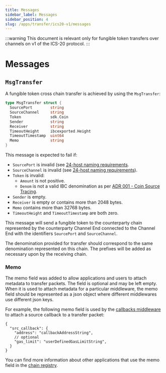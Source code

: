 ```yaml
---
title: Messages
sidebar_label: Messages
sidebar_position: 4
slug: /apps/transfer/ics20-v1/messages
---
```


:::warning
This document is relevant only for fungible token transfers over channels on v1 of the ICS-20 protocol.
:::

# Messages

## `MsgTransfer`

A fungible token cross chain transfer is achieved by using the `MsgTransfer`:

```go
type MsgTransfer struct {
  SourcePort        string
  SourceChannel     string
  Token             sdk.Coin
  Sender            string
  Receiver          string
  TimeoutHeight     ibcexported.Height
  TimeoutTimestamp  uint64
  Memo              string
}
```

This message is expected to fail if:

- `SourcePort` is invalid (see [24-host naming requirements](https://github.com/cosmos/ibc/blob/master/spec/core/ics-024-host-requirements/README.md#paths-identifiers-separators).
- `SourceChannel` is invalid (see [24-host naming requirements](https://github.com/cosmos/ibc/blob/master/spec/core/ics-024-host-requirements/README.md#paths-identifiers-separators)).
- `Token` is invalid:
  - `Amount` is not positive.
  - `Denom` is not a valid IBC denomination as per [ADR 001 - Coin Source Tracing](/architecture/adr-001-coin-source-tracing).
- `Sender` is empty.
- `Receiver` is empty or contains more than 2048 bytes.
- `Memo` contains more than 32768 bytes.
- `TimeoutHeight` and `TimeoutTimestamp` are both zero.

This message will send a fungible token to the counterparty chain represented by the counterparty Channel End connected to the Channel End with the identifiers `SourcePort` and `SourceChannel`.

The denomination provided for transfer should correspond to the same denomination represented on this chain. The prefixes will be added as necessary upon by the receiving chain.

### Memo

The memo field was added to allow applications and users to attach metadata to transfer packets. The field is optional and may be left empty. When it is used to attach metadata for a particular middleware, the memo field should be represented as a json object where different middlewares use different json keys.

For example, the following memo field is used by the [callbacks middleware](../../04-middleware/02-callbacks/01-overview.md) to attach a source callback to a transfer packet:

```jsonc
{
  "src_callback": {
    "address": "callbackAddressString",
    // optional
    "gas_limit": "userDefinedGasLimitString",
  }
}
```

You can find more information about other applications that use the memo field in the [chain registry](https://github.com/cosmos/chain-registry/blob/master/_memo_keys/ICS20_memo_keys.json).
